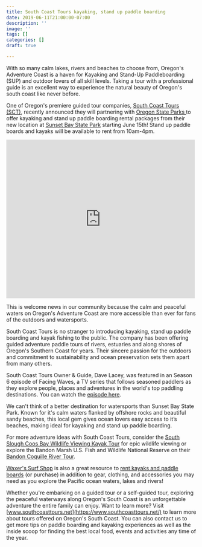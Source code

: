 ```yaml
---
title: South Coast Tours kayaking, stand up paddle boarding
date: 2019-06-11T21:00:00-07:00
description: ''
image: ''
tags: []
categories: []
draft: true

---
```

With so many calm lakes, rivers and beaches to choose from, Oregon's Adventure Coast is a haven for Kayaking and Stand-Up Paddleboarding (SUP) and outdoor lovers of all skill levels. Taking a tour with a professional guide is an excellent way to experience the natural beauty of Oregon's south coast like never before.

One of Oregon's premiere guided tour companies,  [South Coast Tours (SCT)](https://www.southcoasttours.net), recently announced they will partnering with [Oregon State Parks ]()to offer kayaking and stand up paddle boarding rental packages from their new location at [Sunset Bay State Park](https://oregonstateparks.org/index.cfm?do=parkPage.dsp_parkPage&parkId=70) starting June 15th! Stand up paddle boards and kayaks will be available to rent from 10am-4pm.

<iframe src="https://www.facebook.com/plugins/post.php?href=https%3A%2F%2Fwww.facebook.com%2Fsouthcoasttours%2Fposts%2F1942696295832629&width=500" width="500" height="420" style="border:none;overflow:hidden" scrolling="no" frameborder="0" allowTransparency="true" allow="encrypted-media"></iframe>

This is welcome news in our community because the calm and peaceful waters on Oregon's Adventure Coast are more accessible than ever for fans of the outdoors and watersports.

South Coast Tours is no stranger to introducing kayaking, stand up paddle boarding and kayak fishing to the public. The company has been offering guided adventure paddle tours of rivers, estuaries and along shores of Oregon's Southern Coast for years. Their sincere passion for the outdoors and commitment to sustainability and ocean preservation sets them apart from many others.

South Coast Tours Owner & Guide, Dave Lacey, was featured in an Season 6 episode of Facing Waves, a TV series that follows seasoned paddlers as they explore people, places and adventures in the world's top paddling destinations. You can watch the [episode here](https://www.youtube.com/watch?v=S_dtEtCMeD4&feature=youtu.be&fbclid=IwAR2kdoL2kTF8woWAlt5XESDJmnEaR8Rrca3SjGto0oHBKnUKt2BIaIBxoTo).

We can't think of a better destination for watersports than Sunset Bay State Park. Known for it's calm waters flanked by offshore rocks and beautiful sandy beaches, this local gem gives ocean lovers easy access to it’s beaches, making ideal for kayaking and stand up paddle boarding.

For more adventure ideas with South Coast Tours, consider the [South Slough Coos Bay Wildlife Viewing Kayak Tour](https://www.southcoasttours.net/tours/kayak-south-slough-coos-bay/) for epic wildlife viewing or explore the Bandon Marsh U.S. Fish and Wildlife National Reserve on their [Bandon Coquille River Tour](https://www.southcoasttours.net/tours/kayak-bandon-coquille-river-tour/).

[Waxer's Surf Shop](http://www.surfwaxers.com/) is also a great resource to [rent kayaks and paddle boards](http://www.surfwaxers.com/rentals-1/) (or purchase) in addition to gear, clothing, and accessories you may need as you explore the Pacific ocean waters, lakes and rivers!

Whether you're embarking on a guided tour or a self-guided tour, exploring the peaceful waterways along Oregon's South Coast is an unforgettable adventure the entire family can enjoy. Want to learn more? Visit [www.southcoasttours.net](https://www.southcoasttours.net/) to learn more about tours offered on Oregon's South Coast. You can also contact us to get more tips on paddle boarding and kayaking experiences as well as the inside scoop for finding the best local food, events and activities any time of the year.